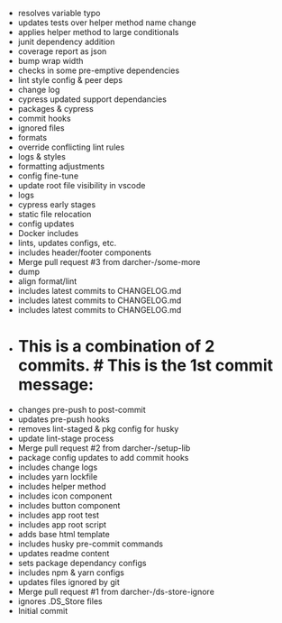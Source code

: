 - resolves variable typo
- updates tests over helper method name change
- applies helper method to large conditionals
- junit dependency addition
- coverage report as json
- bump wrap width
- checks in some pre-emptive dependencies
- lint style config & peer deps
- change log
- cypress updated support dependancies
- packages & cypress
- commit hooks
- ignored files
- formats
- override conflicting lint rules
- logs & styles
- formatting adjustments
- config fine-tune
- update root file visibility in vscode
- logs
- cypress early stages
- static file relocation
- config updates
- Docker includes
- lints, updates configs, etc.
- includes header/footer components
- Merge pull request #3 from darcher-/some-more
- dump
- align format/lint
- includes latest commits to CHANGELOG.md
- includes latest commits to CHANGELOG.md
- includes latest commits to CHANGELOG.md
- # This is a combination of 2 commits. # This is the 1st commit message:
- changes pre-push to post-commit
- updates pre-push hooks
- removes lint-staged & pkg config for husky
- update lint-stage process
- Merge pull request #2 from darcher-/setup-lib
- package config updates to add commit hooks
- includes change logs
- includes yarn lockfile
- includes helper method
- includes icon component
- includes button component
- includes app root test
- includes app root script
- adds base html template
- includes husky pre-commit commands
- updates readme content
- sets package dependancy configs
- includes npm & yarn configs
- updates files ignored by git
- Merge pull request #1 from darcher-/ds-store-ignore
- ignores .DS_Store files
- Initial commit
